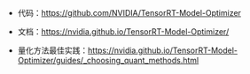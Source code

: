 



- 代码：https://github.com/NVIDIA/TensorRT-Model-Optimizer
- 文档：https://nvidia.github.io/TensorRT-Model-Optimizer/

- 量化方法最佳实践：https://nvidia.github.io/TensorRT-Model-Optimizer/guides/_choosing_quant_methods.html
